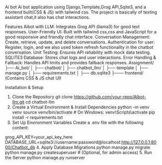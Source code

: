 Ai bot
Ai bot application using Django,Template,Grog API,Sqite3, and a frontend built(CSS & JS) with tailwind css. The project is basically of texting  assistant chat,it also has chat interactions.

Features
Aibot with LLM: Integrates Grog API (llama3) for good text responses.
User-Friendly UI: Built with tailwind css,css and  JavaScript for a good responsive and friendly  chat interface.
Conversation Management: Create, retrieve, update, and delete conversations.
Authentication for user: Register, login, and we also used token refresh functionality in the chatbot conversation.
Unit Testing: Ensures API reliability with mock data testing.
SQLITE3 Database: Stores chat logs and user interactions.
Error Handling & Fallback: Handles API limits and provides fallback responses.
Assignment/
├── Ai_bot/
│   ├── chatbot/
│   ├── chatbot_llm/
│   ├── template
│   ├── manage.py
│   ├── requirements.txt
│   ├── db.sqlite3
├─── frontend/ (Contains CSS & JS chat UI)

Installation & Setup
1. Clone the Repository
git clone https://github.com/your-repo/AIbot-llm.git
cd chatbot-llm
2. Create a Virtual Environment & Install Dependencies
python -m venv venv
source venv/bin/activate  # On Windows: venv\Scripts\activate
pip install -r requirements.txt
3. Set Up Environment Variables
Create a .env file with the following content:

grog_API_KEY=your_api_key_here
DATABASE_URL=sqlite3://username:password@localhost:http://127.0.0.1:8000/Chatbot_db
4. Apply Database Migrations
python manage.py migrate
python manage.py createsuperuser  # (Optional, for admin access)
5. Run the Server
python manage.py runserver
